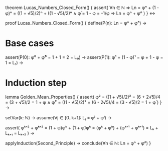 theorem Lucas_Numbers_Closed_Form() {
  assert(
    ∀n ∈ ℕ ⇒ Ln = φⁿ + (1 - φ)ⁿ = ((1 + √5)/2)ⁿ + ((1 - √5)/2)ⁿ
    ∧ φ̂ = 1 - φ = -1/φ ⇒ Ln = φⁿ + φ̂ⁿ
  )
} ↔

proof Lucas_Numbers_Closed_Form() {
  define(P(n): Ln = φⁿ + φ̂ⁿ) →
  
  # Base cases
  assert(P(0): φ⁰ + φ̂⁰ = 1 + 1 = 2 = L₀) →
  assert(P(1): φ¹ + (1 - φ)¹ = φ + 1 - φ = 1 = L₁) →
  
  # Induction step
  lemma Golden_Mean_Properties() {
    assert(
      φ² = ((1 + √5)/2)² = (6 + 2√5)/4 = (3 + √5)/2 = 1 + φ
      ∧ φ̂² = ((1 - √5)/2)² = (6 - 2√5)/4 = (3 - √5)/2 = 1 + φ̂
    )
  } →
  
  setVar(k: ℕ) →
  assume(∀j ∈ [0..k+1]: Lⱼ = φʲ + φ̂ʲ) →
  
  assert(
    φᵏ⁺² + φ̂ᵏ⁺² 
    = (1 + φ)φᵏ + (1 + φ̂)φ̂ᵏ
    = (φᵏ + φ̂ᵏ) + (φᵏ⁺¹ + φ̂ᵏ⁺¹)
    = Lₖ + Lₖ₊₁ 
    = Lₖ₊₂
  ) →
  
  applyInduction(Second_Principle) →
  conclude(∀n ∈ ℕ: Ln = φⁿ + φ̂ⁿ)
}